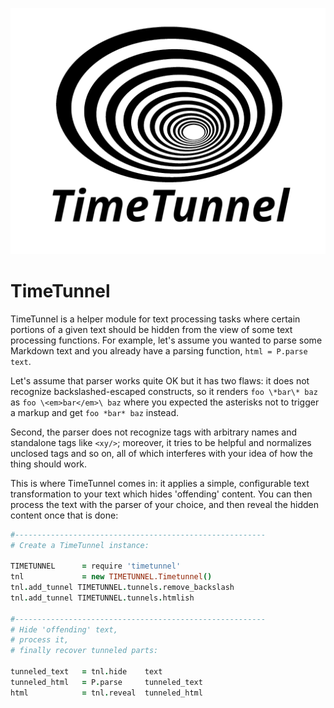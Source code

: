 

![](https://github.com/loveencounterflow/timetunnel/blob/master/artwork/timetunnel-logo.png?raw=true)


# TimeTunnel

TimeTunnel is a helper module for text processing tasks where certain portions of a given text should be
hidden from the view of some text processing functions. For example, let's assume you wanted to parse some
Markdown text and you already have a parsing function, `html = P.parse text`.

Let's assume that parser works quite OK but it has two flaws: it does not recognize backslashed-escaped
constructs, so it renders `foo \*bar\* baz` as `foo \<em>bar</em>\ baz` where you expected the asterisks not
to trigger a markup and get `foo *bar* baz` instead.

Second, the parser does not recognize tags with arbitrary names and standalone tags like `<xy/>`; moreover,
it tries to be helpful and normalizes unclosed tags and so on, all of which interferes with your idea of how
the thing should work.

This is where TimeTunnel comes in: it applies a simple, configurable text transformation to your text which
hides 'offending' content. You can then process the text with the parser of your choice, and then reveal
the hidden content once that is done:

```coffee
#--------------------------------------------------------
# Create a TimeTunnel instance:

TIMETUNNEL      = require 'timetunnel'
tnl             = new TIMETUNNEL.Timetunnel()
tnl.add_tunnel TIMETUNNEL.tunnels.remove_backslash
tnl.add_tunnel TIMETUNNEL.tunnels.htmlish

#--------------------------------------------------------
# Hide 'offending' text,
# process it,
# finally recover tunneled parts:

tunneled_text   = tnl.hide    text
tunneled_html   = P.parse     tunneled_text
html            = tnl.reveal  tunneled_html
```



